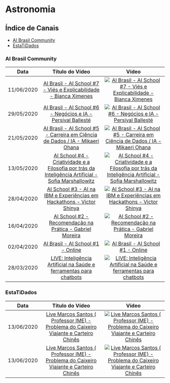 # Astronomia

## Índice de Canais

* [AI Brasil Community](#AI-Brasil-Community)
* [EstaTiDados](#EstaTiDados)

### AI Brasil Community

| Data | Título do Vídeo                                                                                      | Vídeo |
| -------|:----------------------------------------------------------------------------------------------------:|:-----:|
| 11/06/2020 | [AI Brasil - AI School #7 - Viés e Explicabilidade - Bianca Ximenes](https://www.youtube.com/watch?v=cS_EgWRyMZc) | [![AI Brasil - AI School #7 - Viés e Explicabilidade - Bianca Ximenes](https://img.youtube.com/vi/cS_EgWRyMZc/mqdefault.jpg)](http://www.youtube.com/watch?v=cS_EgWRyMZc)|
| 29/05/2020 | [AI Brasil - AI School #6 - Negócios e IA - Persival Ballesté](https://www.youtube.com/watch?v=gp3sAi91VQM) | [![AI Brasil - AI School #6 - Negócios e IA - Persival Ballesté](https://img.youtube.com/vi/gp3sAi91VQM/mqdefault.jpg)](http://www.youtube.com/watch?v=gp3sAi91VQM)|
| 21/05/2020 | [AI Brasil - AI School #5 - Carreira em Ciência de Dados / IA - Mikaeri Ohana](https://www.youtube.com/watch?v=jYHQvzyV_fU) | [![AI Brasil - AI School #5 - Carreira em Ciência de Dados / IA - Mikaeri Ohana](https://img.youtube.com/vi/jYHQvzyV_fU/mqdefault.jpg)](http://www.youtube.com/watch?v=jYHQvzyV_fU)|
| 13/05/2020 | [AI School #4 - Criatividade e a Filosofia por trás da Inteligência Artificial - Sofia Marshallowitz](https://www.youtube.com/watch?v=vPFRdW5WeCc) | [![AI School #4 - Criatividade e a Filosofia por trás da Inteligência Artificial - Sofia Marshallowitz](https://img.youtube.com/vi/vPFRdW5WeCc/mqdefault.jpg)](http://www.youtube.com/watch?v=vPFRdW5WeCc)|
| 28/04/2020 | [AI School #3 - AI na IBM e Experiências em Hackathons - Victor Shinya](https://www.youtube.com/watch?v=luN227BGNn4) | [![AI School #3 - AI na IBM e Experiências em Hackathons - Victor Shinya](https://img.youtube.com/vi/luN227BGNn4/mqdefault.jpg)](http://www.youtube.com/watch?v=luN227BGNn4)|
| 16/04/2020 | [AI School #2 - Recomendação na Prática - Gabriel Moreira](https://www.youtube.com/watch?v=A9YB4yKTONk) | [![AI School #2 - Recomendação na Prática - Gabriel Moreira](https://img.youtube.com/vi/A9YB4yKTONk/mqdefault.jpg)](http://www.youtube.com/watch?v=A9YB4yKTONk)|
| 02/04/2020 | [AI Brasil - AI School #1 - Online](https://www.youtube.com/watch?v=RQR2zVmiLXQ) | [![AI Brasil - AI School #1 - Online](https://img.youtube.com/vi/RQR2zVmiLXQ/mqdefault.jpg)](http://www.youtube.com/watch?v=RQR2zVmiLXQ)|
| 28/03/2020 | [LIVE: Inteligência Artificial na Saúde e ferramentas para chatbots](https://www.youtube.com/watch?v=mO5QbTAOKgQ) | [![LIVE: Inteligência Artificial na Saúde e ferramentas para chatbots](https://img.youtube.com/vi/mO5QbTAOKgQ/mqdefault.jpg)](http://www.youtube.com/watch?v=mO5QbTAOKgQ)|

### EstaTiDados

| Data | Título do Vídeo                                                                                      | Vídeo |
| -------|:----------------------------------------------------------------------------------------------------:|:-----:|
| 13/06/2020 | [Live Marcos Santos ( Professor IME) - Problema do Caixeiro Viajante e Carteiro Chinês](https://www.youtube.com/watch?v=1cofTGpUWj0) | [![Live Marcos Santos ( Professor IME) - Problema do Caixeiro Viajante e Carteiro Chinês](https://img.youtube.com/vi/1cofTGpUWj0/mqdefault.jpg)](http://www.youtube.com/watch?v=1cofTGpUWj0)|
| 13/06/2020 | [Live Marcos Santos ( Professor IME) - Problema do Caixeiro Viajante e Carteiro Chinês](https://www.youtube.com/watch?v=reliCzJ5w8A) | [![Live Marcos Santos ( Professor IME) - Problema do Caixeiro Viajante e Carteiro Chinês](https://img.youtube.com/vi/reliCzJ5w8A/mqdefault.jpg)](http://www.youtube.com/watch?v=reliCzJ5w8A)|
